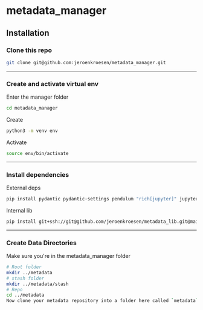 # metadata_manager

## Installation

### Clone this repo
```bash
git clone git@github.com:jeroenkroesen/metadata_manager.git
```
***

### Create and activate virtual env
Enter the manager folder
```bash
cd metadata_manager
```
  
Create
```bash
python3 -m venv env
```

Activate  
```bash
source env/bin/activate
```
***

### Install dependencies
External deps
```bash
pip install pydantic pydantic-settings pendulum "rich[jupyter]" jupyterlab pandas "fastapi[all]"
```
  
Internal lib  
```bash
pip install git+ssh://git@github.com/jeroenkroesen/metadata_lib.git@main
```
***

### Create Data Directories
Make sure you're in the metadata_manager folder
```bash
# Root folder
mkdir ../metadata
# stash folder
mkdir ../metadata/stash
# Repo
cd ../metadata
Now clone your metadata repository into a folder here called `metadata`
```
